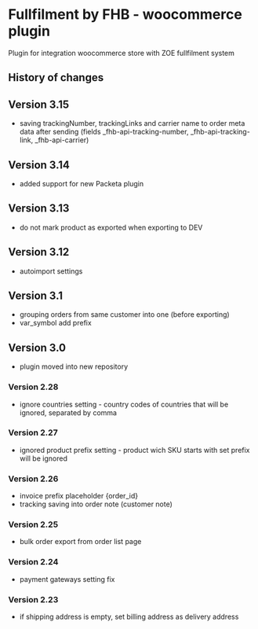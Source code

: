 # Fullfilment by FHB - woocommerce plugin
Plugin for integration woocommerce store with ZOE fullfilment system

## History of changes

## Version 3.15
- saving trackingNumber, trackingLinks and carrier name to order meta data after sending (fields _fhb-api-tracking-number, _fhb-api-tracking-link, _fhb-api-carrier)

## Version 3.14
- added support for new Packeta plugin

## Version 3.13
- do not mark product as exported when exporting to DEV

## Version 3.12
- autoimport settings

## Version 3.1
- grouping orders from same customer into one (before exporting)
- var_symbol add prefix

## Version 3.0
- plugin moved into new repository

### Version 2.28
- ignore countries setting - country codes of countries that will be ignored, separated by comma

### Version 2.27
- ignored product prefix setting - product wich SKU starts with set prefix will be ignored

### Version 2.26
- invoice prefix placeholder {order_id}
- tracking saving into order note (customer note)

### Version 2.25
- bulk order export from order list page

### Version 2.24
- payment gateways setting fix

### Version 2.23
- if shipping address is empty, set billing address as delivery address